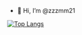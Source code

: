 - 👋 Hi, I’m @zzzmm21

<!---
zzzmm21/zzzmm21 is a ✨ special ✨ repository because its `README.md` (this file) appears on your GitHub profile.
You can click the Preview link to take a look at your changes.
--->
[![Top Langs](https://github-readme-stats.vercel.app/api/top-langs/?username=zzzmm21)](https://github.com/zzzmm21/github-readme-stats)

